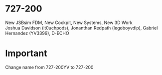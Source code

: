 # 727-200
New JSBsim FDM, New Cockpit, New Systems, New 3D Work<br>
Joshua Davidson (it0uchpods), Jonanthan Redpath (legoboyvdlp), Gabriel Hernandez (YV3399), D-ECHO

# Important 
Change name from 727-200YV to 727-200
